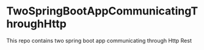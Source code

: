 # TwoSpringBootAppCommunicatingThroughHttp
This repo contains two spring boot app communicating through Http Rest
